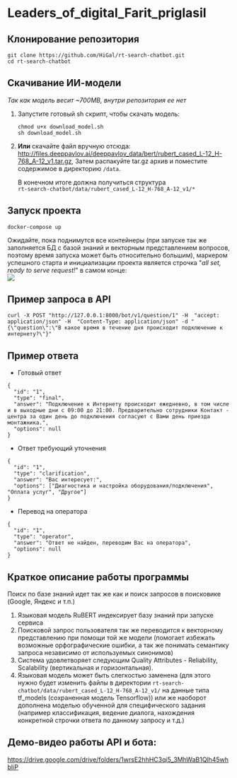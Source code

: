 # Leaders_of_digital_Farit_priglasil

## Клонирование репозитория
```
git clone https://github.com/HiGal/rt-search-chatbot.git
cd rt-search-chatbot
```
## Скачивание ИИ-модели
*Так как модель весит ~700MB, внутри репозитория ее нет* 
1. Запустите готовый sh скрипт, чтобы скачать модель:
    ```
    chmod u+x download_model.sh
    sh download_model.sh 
    ```
2. **Или** скачайте файл вручную отсюда:  
http://files.deeppavlov.ai/deeppavlov_data/bert/rubert_cased_L-12_H-768_A-12_v1.tar.gz,
Затем распакуйте tar.gz архив и поместите содержимое в директорию `/data`.  

    В конечном итоге должна получиться структура  
`rt-search-chatbot/data/rubert_cased_L-12_H-768_A-12_v1/*`

## Запуск проекта
```
docker-compose up
```
Ожидайте, пока поднимутся все контейнеры (при запуске так же заполняется БД с базой знаний и векторным представлением вопросов, поэтому время запуска может быть относительно большим), маркером успешного старта и инициализации проекта является строчка "*all set, ready to serve request!*" в самом конце:  
![](https://i.imgur.com/5rCeR3j.png)


## Пример запроса в API
```
curl -X POST "http://127.0.0.1:8000/bot/v1/question/1" -H  "accept: application/json" -H  "Content-Type: application/json" -d "{\"question\":\"В какое время в течение дня происходит подключение к интернету?\"}" 
```

## Пример ответа
* Готовый ответ
```json=
{
  "id": "1",
  "type": "final",
  "answer": "Подключение к Интернету происходит ежедневно, в том числе и в выходные дни с 09:00 до 21:00. Предварительно сотрудники Контакт - центра за один день до подключения согласуют с Вами день приезда монтажника.",
  "options": null
}
```

* Ответ требующий уточнения
```json=
{
  "id": "1",
  "type": "clarification",
  "answer": "Вас интересует:",
  "options": ["Диагностика и настройка оборудования/подключения", "Оплата услуг", "Другое"]
}
```

* Перевод на оператора
```json=
{
  "id": "1",
  "type": "operator",
  "answer": "Ответ не найден, переводим Вас на оператора",
  "options": null
}
```


## Краткое описание работы программы

Поиск по базе знаний идет так же как и поиск запросов в поисковике (Google, Яндекс и т.п.)

1. Языковая модель RuBERT индексирует базу знаний при запуске сервиса
2. Поисковой запрос пользователя так же переводится к векторному представлению при помощи той же модели (помогает избежать возможные орфографические ошибки, а так же понимать семантику запроса независимо от используемых синонимов)
3. Система удовлетворяет следующим Quality Attributes - Reliability, Scalability (вертикальная и горизонтальная).
4. Языковая модель может быть слегкостью заменена (для этого нужно будет изменить файлы в директории `rt-search-chatbot/data/rubert_cased_L-12_H-768_A-12_v1/` на данные типа tf_models (сохраненная модель Tensorflow)) или же наоборот дополнена моделью обученной для специфического задания (например классификация, ведение диалога, нахождения конкретной строчки ответа по данному запросу и т.д.)

## **Демо-видео работы API и бота:**  
https://drive.google.com/drive/folders/1wrsE2hhHC3qi5_3MhWaB1Qlh45whbIiP
